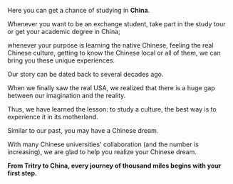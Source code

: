 Here you can get a chance of studying in **China**.

Whenever you want to be an exchange student, take part in the study tour or get your academic degree in China;

whenever your purpose is learning the native Chinese, feeling the real Chinese culture, getting to know the Chinese local or all of them, we can bring you these unique experiences.

Our story can be dated back to several decades ago.

When we finally saw the real USA, we realized that there is a huge gap between our imagination and the reality.

Thus, we have learned the lesson: to study a culture, the best way is to experience it in its motherland.

Similar to our past, you may have a Chinese dream.

With many Chinese universities' collaboration (and the number is increasing), we are glad to help you realize your Chinese dream.

**From Tritry to China, every journey of thousand miles begins with your first step.**
